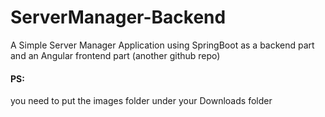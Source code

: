 # ServerManager-Backend
A Simple Server Manager Application using SpringBoot as a backend part and an Angular frontend part (another github repo)

#### PS: 
you need to put the images folder under your Downloads folder
